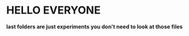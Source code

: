 <h1> HELLO EVERYONE </h1>
<b> last folders are just experiments you don't need to look at those files </b>
